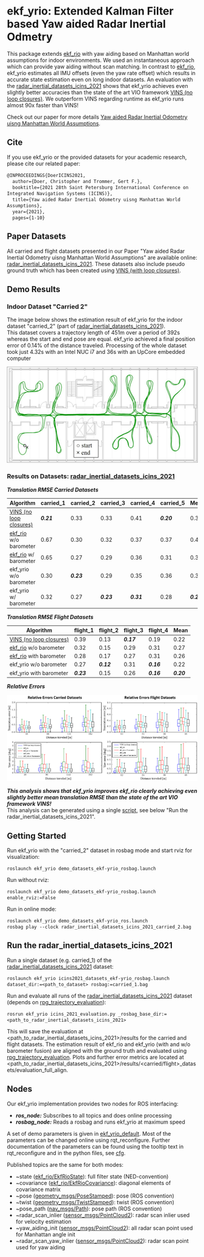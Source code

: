 # ekf_yrio: Extended Kalman Filter based Yaw aided Radar Inertial Odmetry

This package extends [ekf_rio](../ekf_rio) with yaw aiding based on Manhattan world assumptions for indoor environments.
We used an instantaneous approach which can provide yaw aiding without scan matching.
In contrast to [ekf_rio](../ekf_rio), ekf_yrio estimates all IMU offsets (even the yaw rate offset) which results in
 accurate state estimation even on long indoor datasets.
An evaluation with the [radar_inertial_datasets_icins_2021](https://christopherdoer.github.io/datasets/icins_2021_radar_inertial_odometry) shows that ekf_yrio achieves even 
slightly better accuracies than the state of the art VIO framework [VINS (no loop closures)](https://github.com/HKUST-Aerial-Robotics/VINS-Fusion).
We outperform VINS regarding runtime as ekf_yrio runs almost 90x faster than VINS!

Check out our paper for more details [Yaw aided Radar Inertial Odometry uisng Manhattan World Assumptions](https://christopherdoer.github.io/publication/2021_05_ICINS2021).

## Cite
If you use ekf_yrio or the provided datasets for your academic research, please cite our related paper:

~~~[bibtex]
@INPROCEEDINGS{DoerICINS2021,
  author={Doer, Christopher and Trommer, Gert F.},
  booktitle={2021 28th Saint Petersburg International Conference on Integrated Navigation Systems (ICINS)}, 
  title={Yaw aided Radar Inertial Odometry uisng Manhattan World Assumptions}, 
  year={2021},
  pages={1-10}
~~~

## Paper Datasets
All carried and flight datasets presented in our Paper "Yaw aided Radar Inertial Odometry uisng Manhattan World
 Assumptions" are available online: [radar_inertial_datasets_icins_2021](https://christopherdoer.github.io/datasets/icins_2021_radar_inertial_odometry). 
These datasets also include pseudo ground truth which has been created using [VINS (with loop closures)](https://github.com/HKUST-Aerial-Robotics/VINS-Fusion).

## Demo Results

### Indoor Dataset "Carried 2"

The image below shows the estimation result of ekf_yrio for the indoor dataset "carried_2" (part of
  [radar_inertial_datasets_icins_2021](https://christopherdoer.github.io/datasets/icins_2021_radar_inertial_odometry)).   
This dataset covers a trajectory length of 451m over a period of 392s whereas the start and end pose are equal.
 ekf_yrio achieved a final position error of 0.14% of the distance traveled. 
 Processing of the whole dataset took just 4.32s with an Intel NUC i7 and 36s with an UpCore embedded computer
  
![image](res/carried_2_ground_plan.jpg)

### Results on Datasets: [radar_inertial_datasets_icins_2021](https://christopherdoer.github.io/datasets/icins_2021_radar_inertial_odometry)

***Translation RMSE Carried Datasets*** 

| Algorithm | carried_1 | carried_2 | carried_3 | carried_4 | carried_5 | Mean
--- | --- | --- | --- | --- | --- | ---
[VINS (no loop closures)](https://github.com/HKUST-Aerial-Robotics/VINS-Fusion) | ***0.21*** | 0.33 | 0.33 | 0.41 | ***0.20*** | 0.30
[ekf_rio](../ekf_rio) w/o barometer  | 0.67 | 0.30 | 0.32 | 0.37 | 0.37 | 0.41
[ekf_rio](../ekf_rio) w/ barometer   | 0.65 | 0.27 | 0.29 | 0.36 | 0.31 | 0.37
ekf_yrio w/o barometer | 0.30 | ***0.23*** | 0.29 | 0.35 | 0.36 | 0.30
ekf_yrio w/ barometer | 0.32 | 0.27 | ***0.23*** | ***0.31*** | 0.28 | ***0.28***
    
***Translation RMSE Flight Datasets***    

| Algorithm | flight_1 | flight_2 | flight_3 | flight_4 | Mean
--- | --- | --- | --- | --- | --- 
[VINS (no loop closures)](https://github.com/HKUST-Aerial-Robotics/VINS-Fusion)  | 0.39 | 0.13 | ***0.17*** | 0.19 | 0.22
[ekf_rio](../ekf_rio) w/o barometer  | 0.32 | 0.15 | 0.29 | 0.31 | 0.27
[ekf_rio](../ekf_rio) with barometer   | 0.28 | 0.17 | 0.27 | 0.31 | 0.26
ekf_yrio w/o barometer  | 0.27 | ***0.12*** | 0.31 | ***0.16*** | 0.22
ekf_yrio with barometer  | ***0.23*** | 0.15 | 0.26 | ***0.16*** | ***0.20***

***Relative Errors***

![image](res/relative_errors_carried_flight_icins2021.png) 

***This analysis shows that ekf_yrio improves ekf_rio clearly achieving even slightly better mean translation RMSE than the state of the art VIO framework VINS!***   
This analysis can be generated using a single [script](./python/icins_2021_evaluation.py), see below "Run the radar_inertial_datasets_icins_2021".


## Getting Started

Run ekf_yrio with the "carried_2" dataset in rosbag mode and start rviz for visualization:

~~~[shell]
roslaunch ekf_yrio demo_datasets_ekf-yrio_rosbag.launch
~~~

Run without rviz:

~~~[shell]
roslaunch ekf_yrio demo_datasets_ekf-yrio_rosbag.launch enable_rviz:=False
~~~

Run in online mode:

~~~[shell]
roslaunch ekf_yrio demo_datasets_ekf-yrio_ros.launch
rosbag play --clock radar_inertial_datasets_icins_2021_carried_2.bag
~~~

## Run the radar_inertial_datasets_icins_2021

Run a single dataset (e.g. carried_1) of the [radar_inertial_datasets_icins_2021](https://christopherdoer.github.io/datasets/icins_2021_radar_inertial_odometry) dataset:

~~~[shell]
roslaunch ekf_yrio icins2021_datasets_ekf-yrio_rosbag.launch dataset_dir:=<path_to_dataset> rosbag:=carried_1.bag
~~~

Run and evaluate all runs of the [radar_inertial_datasets_icins_2021](https://christopherdoer.github.io/datasets/icins_2021_radar_inertial_odometry) dataset 
(depends on [rpg_trajectory_evaluation](https://github.com/uzh-rpg/rpg_trajectory_evaluation)):

~~~[shell]
rosrun ekf_yrio icins_2021_evaluation.py _rosbag_base_dir:=<path_to_radar_inertial_datasets_icins_2021>
~~~

This will save the evaluation at <path_to_radar_inertial_datasets_icins_2021>/results for the carried and flight datasets.
The estimation result of ekf_rio and ekf_yrio (with and w/o barometer fusion) are aligned with the ground truth and evaluated using 
[rpg_trajectory_evaluation](https://github.com/uzh-rpg/rpg_trajectory_evaluation). 
Plots and further error metrics are located at <path_to_radar_inertial_datasets_icins_2021>/results/<carried/flight>_datasets/evaluation_full_align.

## Nodes

Our ekf_yrio implementation provides two nodes for ROS interfacing:
- ***ros_node:*** Subscribes to all topics and does online processing
- ***rosbag_node:*** Reads a rosbag and runs ekf_yrio at maximum speed

A set of demo parameters is given in [ekf_yrio_default](./config/ekf_yrio_default.yaml).
Most of the parameters can be changed online using rqt_reconfigure. Further documentation of the parameters can be found using the tooltip text in rqt_reconfigure
and in the python files, see [cfg](./cfg).

Published topics are the same for both modes:
- ~state ([ekf_rio/EkfRioState](../ekf_rio/msg/EkfRioState.msg)): full filter state (NED-convention)
- ~covariance ([ekf_rio/EkfRioCovariance](../ekf_rio/msg/EkfRioCovariance.msg)): diagonal elements of covariance matrix
- ~pose ([geometry_msgs/PoseStamped](http://docs.ros.org/en/api/geometry_msgs/html/msg/PoseStamped.html])): pose (ROS convention)
- ~twist ([geometry_msgs/TwistStamped](http://docs.ros.org/en/api/geometry_msgs/html/msg/TwistStamped.html])): twist (ROS convention)
- ~pose_path ([nav_msgs/Path](http://docs.ros.org/en/api/nav_msgs/html/msg/Path.html)): pose path (ROS convention)
- ~radar_scan_inlier ([sensor_msgs/PointCloud2](http://docs.ros.org/en/api/sensor_msgs/html/msg/PointCloud2.html)): radar scan inlier used for velocity estimation
- ~yaw_aiding_init ([sensor_msgs/PointCloud2](http://docs.ros.org/en/api/sensor_msgs/html/msg/PointCloud2.html)): all radar scan point used for Manhattan angle init
- ~radar_scan_yaw_inlier ([sensor_msgs/PointCloud2](http://docs.ros.org/en/api/sensor_msgs/html/msg/PointCloud2.html)): radar scan point used for yaw aiding
